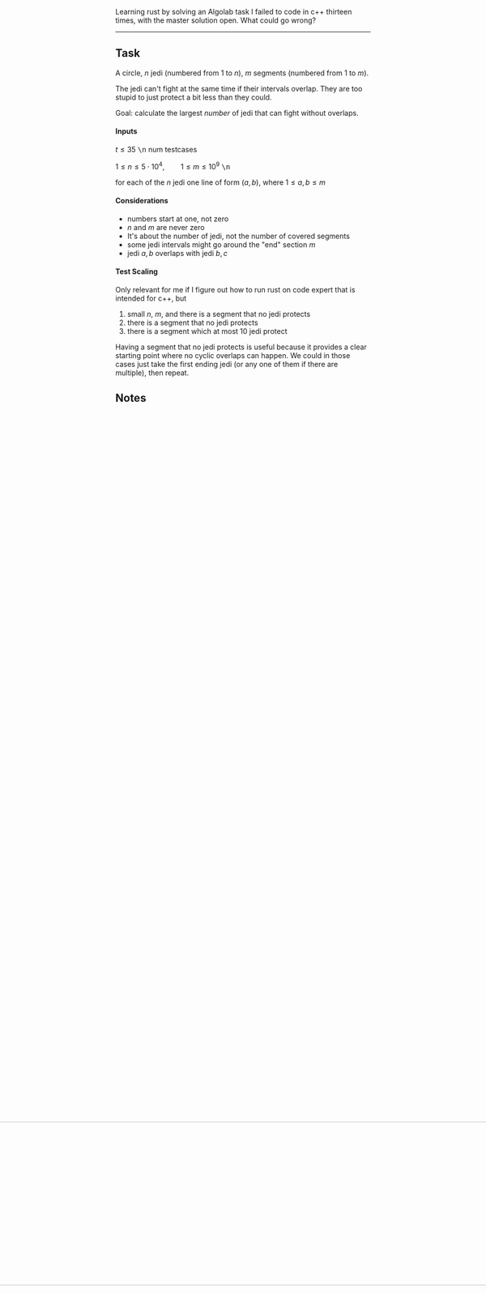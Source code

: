Learning rust by solving an Algolab task I failed to code in c++ thirteen times, with the master solution open. What could go wrong?

<hr/>

## Task

A circle, $n$ jedi (numbered from $1$ to $n$), $m$ segments (numbered from $1$ to $m$).

The jedi can't fight at the same time if their intervals overlap. They are too stupid to just protect a bit less than they could.

Goal: calculate the largest *number* of jedi that can fight without overlaps.

#### Inputs

$t \leq 35$ <kbd>\n</kbd> num testcases

$1 \leq n \leq 5\cdot10^4,\qquad 1\leq m \leq 10^9$ <kbd>\n</kbd>

for each of the $n$ jedi one line of form $(a,b)$, where $1\leq a, b \leq m$

#### Considerations

* numbers start at one, not zero
* $n$ and $m$ are never zero
* It's about the number of jedi, not the number of covered segments
* some jedi intervals might go around the "end" section $m$
* jedi $a,b$ overlaps with jedi $b,c$

#### Test Scaling

Only relevant for me if I figure out how to run rust on code expert that is intended for c++, but

1. small $n$, $m$, and there is a segment that no jedi protects
2. there is a segment that no jedi protects
3. there is a segment which at most 10 jedi protect

Having a segment that no jedi protects is useful because it provides a clear starting point where no cyclic overlaps can happen. We could in those cases just take the first ending jedi (or any one of them if there are multiple), then repeat.

## Notes


<center><img src="./notes/note1.jpg" style="transform:rotate(-90deg);width:80%" /> </center>

![](./notes/note2.jpg)

### How to find the low-protected segment

This is where we want to start. How do we find it?

#### Option 1

We read all the intervals in, and keep one counter per each of the $m$ sections.

Con: uses much memory if $m$ is big. And takes $\mathcal{O}(n+m)$. That's not good, because $m$ could be a huge number even with very few jedi.

#### Option 2

Walk around the circle once, only considering start and end positions.
At the initial position, our count is an unknown value $v$. It represents the numbe of active jedi at this position. We walk through all such relevant positions, increasing $v$ if it is a start, decrasing if it is an end. For walking, we need a sorted list, done in $\mathcal{O}\left(n \log {\left(n\right)}\right)$.
[This link](https://stackoverflow.com/questions/56105305/how-to-sort-a-vec-of-structs-by-a-string-field) might explain sorting in rust.

We would like to know where the lowest number of jedi is at. For this, we don't need to know the initial $v$. We can simply keep track of its value and the best position so far. This is $\mathcal{O}(n)$.

### How to choose a starting jedi

of the $\ell \leq 10$ jedi in the low-protected segment, at most one can fight. If we pick one, the others are not fighting because they overlap in that segment.

If we pick none, we shall pick the first other jedi that has its END soonest. There could be multiple of those, but that does not matter. They all do not start before the low-protected segment, they all end at the same time, there is none that ends earlier, so they don't differ in the number of other jedi they occlude.

So we just do the whole program with different starting jedi $S$ at most $11$ times.
Save the value of $S^{start}$ for the iteration stop condition check (mentioned [later](#it's-a-Circle-though)).

In the end we just return the best (highest) of these 11 attempts.

### How to choose following jedi

Assume for a moment that the circle is not actually happening. Then we always pick according to Earliest-Deadline-First. Optimality proof by contradiction: If there was a different pick that were actually better, it would occlude less other jedi. Since we know a fixed position at which neither our pick $J_p$ nor the optimal pick $J_o$ had started, the only way this can happen is when $J_o$ ends earlier than $J_p$. Because moving the start of $J_o$ to the right only helps once it passes an ending - the first end it passes is the one of $J_p$, which would then not be overlapping with $J_o$ anymore and could safely be picked. But if $J_o$ indeed has a sooner end than $J_p$, it is equal to $J_p$.

So we conclude that we choose by EDF.

Of course we have to ignore jedi that overlap with already picked ones. For this I keep track of all jedi `Start`s that happened since the last `End` of a jedi I picked. That could be done with a constant-access array of size $n$ but I just use a hashset, since order does not matter to me and I want to clear the whole set easily every time I add a new `End` and hence invalidate all the jedi that started before that (and are thus already in the set but should no longer be).

#### It's a Circle though

when do we stop? 

We can't pick any jedi $J$ that has $J^{end} \geq S^{start}$ , since we already decided to take $S$ and can't allow overlaps with it. So whenever we pick the next jedi, we check whether the position $J^{end}$ is greater equals. If it is, stop the looping.

Since we are tracking the start positions anyway for [Option 2](#Option-2) of finding the low-protected segment, we can simply use the already-sorted list of all start and end positions. When we encounter $S^{start}$, we stop. However, this is actually **flawed** because we might then still consider a $J^{end}$ that just happens to come before $S^{start}$. So it's easier to just skipp all the $J^{start}$ in the list and always perform the check.

#### Would it make sense to have two lists?

one list with all starts and ends for choosing the low-protected segment, a different one with only all ends for choosing the jedi after that?

No. Because we need the memory for the $2n$ list anyway, and we only gain a constant factor in iteration speed that is offset by the same constant factor in sorting twice.

## Rust

### Parsing Input

Complete example to read a line from a file and parse it to an integer:
https://stackoverflow.com/a/29677167/2550406
https://doc.rust-lang.org/std/primitive.str.html#method.parse

Reading all lines from the file as an iterator:
https://doc.rust-lang.org/rust-by-example/std_misc/file/read_lines.html

Splitting the line into strings of numbers:
https://stackoverflow.com/a/26643821/2550406

### Primitives

![image-20211021084509234](README.assets/image-20211021084509234.png)

### Error Handling

https://blog.burntsushi.net/rust-error-handling/

https://stackoverflow.com/questions/48430836/rust-proper-error-handling-auto-convert-from-one-error-type-to-another-with-que
